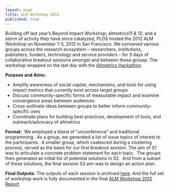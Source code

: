 ```yaml
---
layout: page
title: ALM Workshop 2012
published: true
---
```


Building off last year’s Beyond Impact Workshop; altmetrics11 &amp; 12; and a storm of activity they have since catalyzed, PLOS hosted the 2012 ALM Workshop on November 1-3, 2012 in San Francisco. We convened various groups across the research ecosystem – researchers, institutions, publishers, funders, technology and service providers – for 3 days of collaborative breakout sessions amongst and between these grousp. The workshop wrapped on the last day with the <a href="http://articlemetrics.github.io/workshop_2012/hackathon/">Altmetrics Hackathon</a>.

<strong>Purpose and Aims:</strong>
<ul>
	<li>Amplify awareness of social capital, mechanisms, and tools for using impact metrics that currently exist across target groups</li>
	<li>Discuss community-specific forms of measurable impact and examine convergence areas between audiences</li>
	<li>Cross-pollinate ideas between groups to better inform community-specific uses</li>
	<li>Coordinate plans for building best-practices, development of tools, and outreach/advocacy of altmetrics</li>
</ul>
<strong>Format: </strong>
We employed a blend of “unconference” and traditional programming.  As a group, we generated a list of issue topics of interest to the participants.  A smaller group, which coalesced during a clustering process, served as the basis for our first breakout session. The aim of S1 was to articulate a concrete problem statement for each topic.  The groups then generated an initial list of potential solutions in S2.  And from a subset of these solutions, the final session S3 aim was to design an action plan.

<strong>Final Outputs:</strong>
The outputs of each session is archived <a href="http://articlemetrics.github.io/workshop_2012/outputs/">here</a>. And the full set of workshop work is fully documented in the final <a href="http://figshare.com/articles/ALM_Workshop_2012_Report.pdf/98828">ALM Workshop 2012 Report</a>